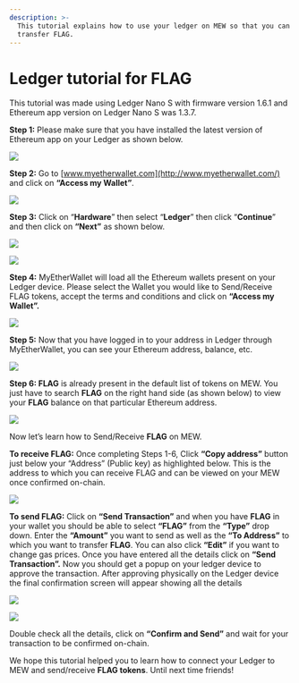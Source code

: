 ```yaml
---
description: >-
  This tutorial explains how to use your ledger on MEW so that you can vie and
  transfer FLAG.
---
```


# Ledger tutorial for FLAG

This tutorial was made using Ledger Nano S with firmware version 1.6.1 and Ethereum app version on Ledger Nano S was 1.3.7.

**Step 1:** Please make sure that you have installed the latest version of Ethereum app on your Ledger as shown below.

![](../../.gitbook/assets/1%20%281%29.png)

**Step 2:** Go to [www.myetherwallet.com](http://www.myetherwallet.com/) and click on **“Access my Wallet”**.

![](../../.gitbook/assets/2%20%281%29.png)

**Step 3:** Click on “**Hardware**” then select “**Ledger**” then click “**Continue**” and then click on **“Next”** as shown below.

![](../../.gitbook/assets/3%20%282%29.png)

![](../../.gitbook/assets/4%20%284%29.png)

**Step 4:** MyEtherWallet will load all the Ethereum wallets present on your Ledger device. Please select the Wallet you would like to Send/Receive FLAG tokens, accept the terms and conditions and click on **“Access my Wallet”.**

![](../../.gitbook/assets/5.png)

**Step 5:** Now that you have logged in to your address in Ledger through MyEtherWallet, you can see your Ethereum address, balance, etc.

![](../../.gitbook/assets/6%20%282%29.png)

**Step 6: FLAG** is already present in the default list of tokens on MEW. You just have to search **FLAG** on the right hand side \(as shown below\) to view your **FLAG** balance on that particular Ethereum address.

![](../../.gitbook/assets/7%20%281%29.png)

Now let’s learn how to Send/Receive **FLAG** on MEW.

**To receive FLAG:** Once completing Steps 1-6, Click **“Copy address”** button just below your “Address” \(Public key\) as highlighted below. This is the address to which you can receive FLAG and can be viewed on your MEW once confirmed on-chain.

![](../../.gitbook/assets/8%20%282%29.png)

**To send FLAG:** Click on **“Send Transaction”** and when you have **FLAG** in your wallet you should be able to select **“FLAG”** from the **“Type”** drop down. Enter the **“Amount”** you want to send as well as the **“To Address”** to which you want to transfer **FLAG**. You can also click **“Edit”** if you want to change gas prices. Once you have entered all the details click on **“Send Transaction”.** Now you should get a popup on your ledger device to approve the transaction. After approving physically on the Ledger device the final confirmation screen will appear showing all the details

![](../../.gitbook/assets/9.png)

![](../../.gitbook/assets/10%20%282%29.png)

Double check all the details, click on **“Confirm and Send”** and wait for your transaction to be confirmed on-chain.

We hope this tutorial helped you to learn how to connect your Ledger to MEW and send/receive **FLAG tokens**. Until next time friends!

